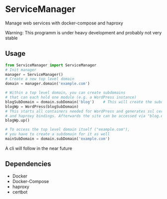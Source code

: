 # ServiceManager
Manage web services with docker-compose and haproxy

Warning: This programm is under heavy development and probably not very stable

## Usage
```python
from ServiceManager import ServiceManager
# Init manager
manager = ServiceManager()
# Create a new top level domain
domain = manager.domain('example.com')
```
```python
# Within a top level domain, you can create subdomains
# that can each hold one module (e.g. a WordPress instance)
blogSubDomain = domain.subDomain('blog')    # This will create the subdomain "blog.example.com"
blogWp = WordPress(blogSubDomain)
# This starts all containers needed for WordPress and generates ssl certificates
# and haproxy bindings. Afterwards the site can be accessed via "blog.example.com"
blogWp.up()
```
```python
# To access the top level domain itself ("example.com"),
# you have to create a subdomain for it as well
mainSubDomain = domain.subDomain('example.com')
```
A cli will follow in the near future

## Dependencies
  * Docker
  * Docker-Compose
  * haproxy
  * certbot
